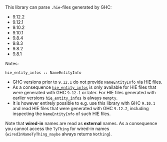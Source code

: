 This library can parse `.hie`-files generated by GHC:
 - 9.12.2
 - 9.12.1
 - 9.10.2
 - 9.10.1
 - 9.8.4
 - 9.8.3
 - 9.8.2
 - 9.8.1

Notes:

`hie_entity_infos :: NameEntityInfo`
 - GHC versions prior to `9.12.1` do not provide `NameEntityInfo` via HIE files.
 - As a consequence [`hie_entity_infos`] is only available for HIE files that were generated with GHC `9.12.1` or later.
   For HIE files generated with earlier versions [`hie_entity_infos`] is always `mempty`.
 - It is however entirely possible to e.g. use this library with GHC `9.10.1` and read HIE files that were generated with GHC `9.12.2`, including inspecting the `NameEntityInfo` of such HIE files.

Note that **wired-in** names are read as **external** names.  As a consequence
you cannot access the `TyThing` for wired-in names (`wiredInNameTyThing_maybe`
always returns `Nothing`).

[`hie_entity_infos`]: https://hackage-content.haskell.org/package/ghc-hie-0.0.2/docs/GHC-Iface-Ext-Types.html#v:hie_entity_infos
